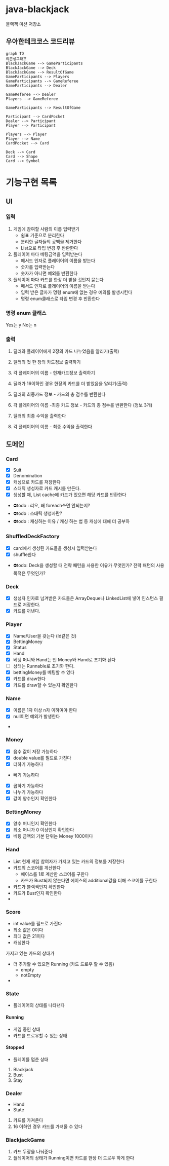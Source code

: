 # java-blackjack

블랙잭 미션 저장소

## 우아한테크코스 코드리뷰

```mermaid
graph TD
의존성그래프
BlackJackGame --> GameParticipants
BlackJackGame --> Deck
BlackJackGame --> ResultOfGame
GameParticipants --> Players
GameParticipants --> GameReferee
GameParticipants --> Dealer

GameReferee --> Dealer
Players --> GameReferee

GameParticipants --> ResultOfGame

Participant --> CardPocket
Dealer --> Participant
Player --> Participant

Players --> Player
Player --> Name
CardPocket --> Card

Deck --> Card
Card --> Shape
Card --> Symbol
```

# 기능구현 목록

## UI
### 입력
1. 게임에 참여할 사람의 이름 입력받기
    - 쉼표 기준으로 분리한다
    - 분리한 글자들의 공백을 제거한다
    - List<String>으로 타입 변경 후 반환한다
2. 플레이어 마다 베팅금액을 입력받는다
   - 메서드 인자로 플레이어의 이름을 받는다
   - 숫자를 입력받는다
   - 숫자가 아니면 예외를 반환한다
3. 플레이어 마다 카드를 한장 더 받을 것인지 묻는다
   - 메서드 인자로 플레이어의 이름을 받는다
   - 입력 받은 글자가 명령 enum에 없는 경우 예외를 발생시킨다
   - 명령 enum클래스로 타입 변경 후 반환한다


### 명령 enum 클래스
Yes는 y
No는 n


### 출력
1. 딜러와 플레이어에게 2장의 카드 나누었음을 알리기(출력)
2. 딜러의 첫 한 장의 카드정보 출력하기
3. 각 플레이어의 이름 - 현재카드정보 출력하기

4. 딜러가 16이하인 경우 한장의 카드를 더 받았음을 알리기(출력)

5. 딜러의 최종카드 정보 - 카드의 총 점수를 반환한다
6. 각 플레이어의 이름 -최종 카드 정보 - 카드의 총 점수를 반환한다 (정보 3개)

7. 딜러의 최종 수익을 출력한다
8. 각 플레이어의 이름 - 최종 수익을 출력한다



## 도메인
### Card
   - [x] Suit
   - [x] Denomination
   - [x] 캐싱으로 카드를 저장한다
   - [x] 스태틱 생성자로 카드 캐시를 만든다. 
   - [x] 생성할 때, List<Card> cache에 카드가 있으면 해당 카드를 반환한다
   - ⛔️todo : 리오, 왜 foreach쓰면 안되는지?
   - ⛔️todo : 스태틱 생성자란?
   - ⛔️todo : 캐싱하는 이유 / 캐싱 하는 법 등 캐싱에 대해 더 공부하 

### ShuffledDeckFactory
   - [x] card에서 생성된 카드들을 생성시 입력받는다
   - [x] shuffle한다
- ⛔️todo: Deck을 생성할 때 전략 패턴을 사용한 이유가 무엇인가? 전략 패턴의 사용 목적은 무엇인가?

### Deck
   - [x] 생성자 인자로 넘겨받은 카드들은 ArrayDeque나 LinkedList에 넣어 인스턴스 필드로 저장한다.
   - [x] 카드를 꺼낸다.

### Player
   - [x] Name/User을 갖는다 (Id같은 것)
   - [x] BettingMoney
   - [x] Status
   - [x] Hand
   - [x] 베팅 머니와 Hand는 빈 Money와 Hand로 초기화 된다
   - [ ] 상태는 Runnable로 초기화 한다.
   - [x] bettingMoney를 베팅할 수 있다
   - [x] 카드를 draw한다
   - [x] 카드를 draw할 수 있는지 확인한다

### Name 
   - [x] 이름은 1자 이상 n자 이하여야 한다
   - [x] null이면 예외가 발생한다
   - 

### Money
   - [x] 음수 값이 저장 가능하다
   - [x] double value를 필드로 가진다
   - [x] 더하기 가능하다
   - 빼기 가능하다
   - [x] 곱하기 가능하다
   - [x] 나누기 가능하다
   - [x] 값이 양수인지 확인한다
   
### BettingMoney
   - [x] 양수 머니인지 확인한다
   - [x] 최소 머니가 0 이상인지 확인한다
   - [x] 베팅 금액의 기본 단위는 Money 1000이다

### Hand
   - List<Card> 현재 게임 참여자가 가지고 있는 카드의 정보를 저장한다
   - 카드의 스코어를 계산한다
     - 에이스를 1로 계산한 스코어를 구한다
     - 카드가 Bust되지 않는다면 에이스의 additional값을 더해 스코어를 구한다
   - 카드가 블랙잭인지 확인한다
   - 카드가 Bust인지 확인한다
   - 

### Score
   - int value를 필드로 가진다
   - 최소 값은 0이다
   - 최대 값은 21이다
   - 캐싱한다


가지고 있는 카드의 상태가
- 더 추가할 수 있으면 Running (카드 드로우 할 수 있음)
  - empty 
  - notEmpty
- 
   
### State
   - 플레이어의 상태를 나타낸다


#### Running
   - 게임 중인 상태
   - 카드를 드로우할 수 있는 상태


#### Stopped
   - 플레이를 멈춘 상태
1. Blackjack
2. Bust
3. Stay


### Dealer
   - Hand
   - State
1. 카드를 가져온다
2. 16 이하인 경우 카드를 가져올 수 있다 

### BlackjackGame 
1. 카드 두장을 나눠준다
2. 플레이어의 상태가 Running이면 카드를 한장 더 드로우 하게 한다